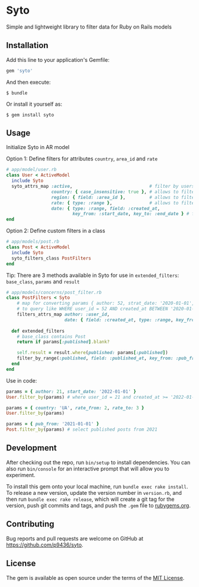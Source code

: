 # Syto

Simple and lightweight library to filter data for Ruby on Rails models

## Installation

Add this line to your application's Gemfile:

```ruby
gem 'syto'
```

And then execute:

    $ bundle

Or install it yourself as:

    $ gem install syto

## Usage

Initialize Syto in AR model 

Option 1: Define filters for attributes `country`, `area_id` and `rate`

```ruby
# app/model/user.rb
class User < ActiveModel
  include Syto
  syto_attrs_map :active,                             # filter by users.active
                 country: { case_insensitive: true }, # allows to filter by 'users.country'
                 region: { field: :area_id },         # allows to filter by 'users.area_id' with "region" key in params 
                 rate: { type: :range },              # allows to filter by 'users.rate' with "rate_from" and "rate_to" keys in params
                 date: { type: :range, field: :created_at,        
                         key_from: :start_date, key_to: :end_date } # filter by 'users.created_at'
end
```

Option 2: Define custom filters in a class

```ruby
# app/models/post.rb
class Post < ActiveModel
  include Syto
  syto_filters_class PostFilters
end
```

Tip: There are 3 methods available in Syto  for use in `extended_filters`:
`base_class`, `params` and `result`

```ruby
# app/models/concerns/post_filter.rb
class PostFilters < Syto
    # map for converting params { author: 52, strat_date: '2020-01-01', end_date: '2021-12-31' }
    # to query like WHERE user_id = 52 AND created_at BETWEEN '2020-01-01' AND '2021-12-31'
    filters_attrs_map author: :user_id,
                      date: { field: :created_at, type: :range, key_from: :start_date, key_to: :end_date }
    
  def extended_filters
    # base_class contains Post
    return if params[:published].blank?

    self.result = result.where(published: params[:published])
    filter_by_range(:published, field: :published_at, key_from: :pub_from, key_to: :pub_to)
  end
end
```

Use in code:

```ruby
params = { author: 21, start_date: '2022-01-01' }
User.filter_by(params) # where user_id = 21 and created_at >= '2022-01-01'
```

```ruby
params = { country: 'UA', rate_from: 2, rate_to: 3 }
User.filter_by(params)
```

```ruby
params = { pub_from: '2021-01-01' }
Post.filter_by(params) # select published posts from 2021
```

## Development

After checking out the repo, run `bin/setup` to install dependencies. You can also run `bin/console` for an interactive prompt that will allow you to experiment.

To install this gem onto your local machine, run `bundle exec rake install`. To release a new version, update the version number in `version.rb`, and then run `bundle exec rake release`, which will create a git tag for the version, push git commits and tags, and push the `.gem` file to [rubygems.org](https://rubygems.org).

## Contributing

Bug reports and pull requests are welcome on GitHub at https://github.com/p9436/syto.

## License

The gem is available as open source under the terms of the [MIT License](https://opensource.org/licenses/MIT).
